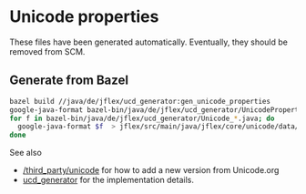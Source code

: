 # Unicode properties

These files have been generated automatically.
Eventually, they should be removed from SCM.

## Generate from Bazel

```sh
bazel build //java/de/jflex/ucd_generator:gen_unicode_properties
google-java-format bazel-bin/java/de/jflex/ucd_generator/UnicodeProperties.java > jflex/src/main/java/jflex/core/unicode/UnicodeProperties.java
for f in bazel-bin/java/de/jflex/ucd_generator/Unicode_*.java; do
  google-java-format $f  > jflex/src/main/java/jflex/core/unicode/data/$(basename $f)
done
```

See also
* [/third_party/unicode](/third_party/unicode) for how to add a new version from Unicode.org 
* [ucd_generator](/java/jflex/ucd_generator) for the implementation details. 
